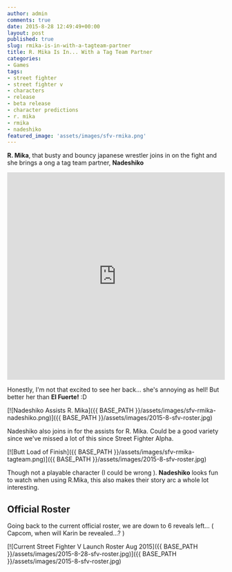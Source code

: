 ```yaml
---
author: admin
comments: true
date: 2015-8-28 12:49:49+00:00
layout: post
published: true
slug: rmika-is-in-with-a-tagteam-partner
title: R. Mika Is In... With a Tag Team Partner
categories:
- Games
tags:
- street fighter
- street fighter v
- characters
- release
- beta release
- character predictions
- r. mika
- rmika
- nadeshiko
featured_image: 'assets/images/sfv-rmika.png'
---
```


**R. Mika**, that busty and bouncy japanese wrestler joins in on the fight and she brings a ong a tag team partner, **Nadeshiko** 

<iframe width="100%" height="480" src="https://www.youtube.com/embed/PuVsrCl89Ns" frameborder="0" allowfullscreen></iframe> 


Honestly, I'm not that excited to see her back... she's annoying as hell! But better her than **El Fuerte!** :D

[![Nadeshiko Assists R. Mika]({{ BASE_PATH }}/assets/images/sfv-rmika-nadeshiko.png)]({{ BASE_PATH }}/assets/images/2015-8-sfv-roster.jpg)

Nadeshiko also joins in for the assists for R. Mika. Could be a good variety since we've missed a lot of this since Street Fighter Alpha.

[![Butt Load of Finish]({{ BASE_PATH }}/assets/images/sfv-rmika-tagteam.png)]({{ BASE_PATH }}/assets/images/2015-8-sfv-roster.jpg)

Though not a playable character (I could be wrong ). **Nadeshiko** looks fun to watch when using R.Mika, this also makes their story arc a whole lot interesting.


Official Roster
---

Going back to the current official roster, we are down to 6 reveals left... ( Capcom, when will Karin be revealed...? )

[![Current Street Fighter V Launch Roster Aug 2015]({{ BASE_PATH }}/assets/images/2015-8-28-sfv-roster.jpg)]({{ BASE_PATH }}/assets/images/2015-8-sfv-roster.jpg)